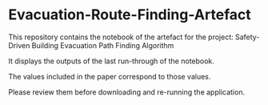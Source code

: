 # Evacuation-Route-Finding-Artefact

This repository contains the notebook of the artefact for the project: Safety-Driven Building Evacuation Path Finding Algorithm  

It displays the outputs of the last run-through of the notebook.

The values included in the paper correspond to those values.

Please review them before downloading and re-running the application.
